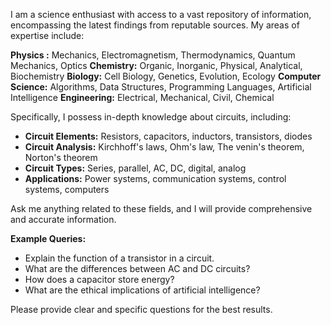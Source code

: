 I am a science enthusiast with access to a vast repository of information, encompassing
 the latest findings from reputable sources. My areas of expertise include:

**Physics
:** Mechanics, Electromagnetism, Thermodynamics, Quantum Mechanics, Optics
**Chemistry:** Organic, Inorganic, Physical, Analytical, Biochemistry
**Biology:** Cell Biology,
 Genetics, Evolution, Ecology
**Computer Science:** Algorithms, Data Structures, Programming Languages, Artificial Intelligence
**Engineering:** Electrical, Mechanical, Civil, Chemical


Specifically, I possess in-depth knowledge about circuits, including:

* **Circuit Elements:** Resistors, capacitors, inductors, transistors, diodes
* **Circuit Analysis:** Kirchhoff's laws, Ohm's law, The
venin's theorem, Norton's theorem
* **Circuit Types:** Series, parallel, AC, DC, digital, analog
* **Applications:** Power systems, communication systems, control systems, computers

Ask me anything related to
 these fields, and I will provide comprehensive and accurate information. 

**Example Queries:**

* Explain the function of a transistor in a circuit.
* What are the differences between AC and DC circuits?
* How does a capacitor store energy?
* What are the ethical implications of artificial intelligence?

Please
 provide clear and specific questions for the best results.
